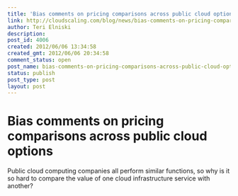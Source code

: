```yaml
---
title: 'Bias comments on pricing comparisons across public cloud options'
link: http://cloudscaling.com/blog/news/bias-comments-on-pricing-comparisons-across-public-cloud-options/
author: Teri Elniski
description: 
post_id: 4006
created: 2012/06/06 13:34:58
created_gmt: 2012/06/06 20:34:58
comment_status: open
post_name: bias-comments-on-pricing-comparisons-across-public-cloud-options
status: publish
post_type: post
layout: post
---
```


# Bias comments on pricing comparisons across public cloud options

Public cloud computing companies all perform similar functions, so why is it so hard to compare the value of one cloud infrastructure service with another?